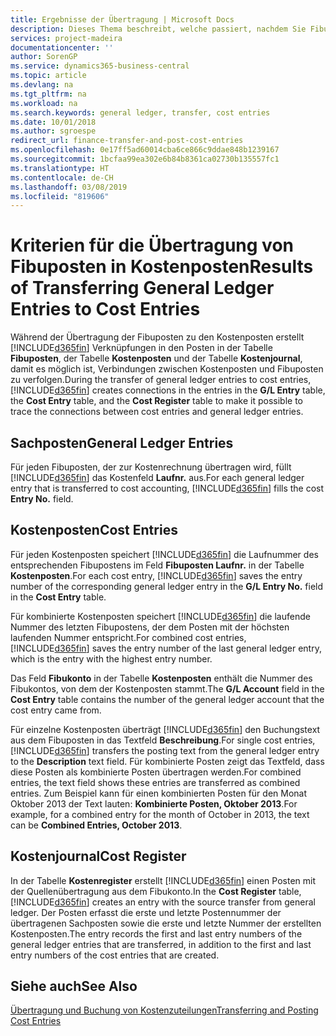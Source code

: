 ```yaml
---
title: Ergebnisse der Übertragung | Microsoft Docs
description: Dieses Thema beschreibt, welche passiert, nachdem Sie Fibuposten in Kostenposten übertragen.
services: project-madeira
documentationcenter: ''
author: SorenGP
ms.service: dynamics365-business-central
ms.topic: article
ms.devlang: na
ms.tgt_pltfrm: na
ms.workload: na
ms.search.keywords: general ledger, transfer, cost entries
ms.date: 10/01/2018
ms.author: sgroespe
redirect_url: finance-transfer-and-post-cost-entries
ms.openlocfilehash: 0e17ff5ad60014cba6ce866c9ddae848b1239167
ms.sourcegitcommit: 1bcfaa99ea302e6b84b8361ca02730b135557fc1
ms.translationtype: HT
ms.contentlocale: de-CH
ms.lasthandoff: 03/08/2019
ms.locfileid: "819606"
---
```

# <a name="results-of-transferring-general-ledger-entries-to-cost-entries"></a><span data-ttu-id="ec4da-103">Kriterien für die Übertragung von Fibuposten in Kostenposten</span><span class="sxs-lookup"><span data-stu-id="ec4da-103">Results of Transferring General Ledger Entries to Cost Entries</span></span>
<span data-ttu-id="ec4da-104">Während der Übertragung der Fibuposten zu den Kostenposten erstellt [!INCLUDE[d365fin](includes/d365fin_md.md)] Verknüpfungen in den Posten in der Tabelle **Fibuposten**, der Tabelle **Kostenposten** und der Tabelle **Kostenjournal**, damit es möglich ist, Verbindungen zwischen Kostenposten und Fibuposten zu verfolgen.</span><span class="sxs-lookup"><span data-stu-id="ec4da-104">During the transfer of general ledger entries to cost entries, [!INCLUDE[d365fin](includes/d365fin_md.md)] creates connections in the entries in the **G/L Entry** table, the **Cost Entry** table, and the **Cost Register** table to make it possible to trace the connections between cost entries and general ledger entries.</span></span>  

## <a name="general-ledger-entries"></a><span data-ttu-id="ec4da-105">Sachposten</span><span class="sxs-lookup"><span data-stu-id="ec4da-105">General Ledger Entries</span></span>  
<span data-ttu-id="ec4da-106">Für jeden Fibuposten, der zur Kostenrechnung übertragen wird, füllt [!INCLUDE[d365fin](includes/d365fin_md.md)] das Kostenfeld **Laufnr.** aus.</span><span class="sxs-lookup"><span data-stu-id="ec4da-106">For each general ledger entry that is transferred to cost accounting, [!INCLUDE[d365fin](includes/d365fin_md.md)] fills the cost **Entry No.** field.</span></span>  

## <a name="cost-entries"></a><span data-ttu-id="ec4da-107">Kostenposten</span><span class="sxs-lookup"><span data-stu-id="ec4da-107">Cost Entries</span></span>  
<span data-ttu-id="ec4da-108">Für jeden Kostenposten speichert [!INCLUDE[d365fin](includes/d365fin_md.md)] die Laufnummer des entsprechenden Fibupostens im Feld **Fibuposten Laufnr.** in der Tabelle **Kostenposten**.</span><span class="sxs-lookup"><span data-stu-id="ec4da-108">For each cost entry, [!INCLUDE[d365fin](includes/d365fin_md.md)] saves the entry number of the corresponding general ledger entry in the **G/L Entry No.** field in the **Cost Entry** table.</span></span>  

<span data-ttu-id="ec4da-109">Für kombinierte Kostenposten speichert [!INCLUDE[d365fin](includes/d365fin_md.md)] die laufende Nummer des letzten Fibupostens, der dem Posten mit der höchsten laufenden Nummer entspricht.</span><span class="sxs-lookup"><span data-stu-id="ec4da-109">For combined cost entries, [!INCLUDE[d365fin](includes/d365fin_md.md)] saves the entry number of the last general ledger entry, which is the entry with the highest entry number.</span></span>  

<span data-ttu-id="ec4da-110">Das Feld **Fibukonto** in der Tabelle **Kostenposten** enthält die Nummer des Fibukontos, von dem der Kostenposten stammt.</span><span class="sxs-lookup"><span data-stu-id="ec4da-110">The **G/L Account** field in the **Cost Entry** table contains the number of the general ledger account that the cost entry came from.</span></span>  

<span data-ttu-id="ec4da-111">Für einzelne Kostenposten überträgt [!INCLUDE[d365fin](includes/d365fin_md.md)] den Buchungstext aus dem Fibuposten in das Textfeld **Beschreibung**.</span><span class="sxs-lookup"><span data-stu-id="ec4da-111">For single cost entries, [!INCLUDE[d365fin](includes/d365fin_md.md)] transfers the posting text from the general ledger entry to the **Description** text field.</span></span> <span data-ttu-id="ec4da-112">Für kombinierte Posten zeigt das Textfeld, dass diese Posten als kombinierte Posten übertragen werden.</span><span class="sxs-lookup"><span data-stu-id="ec4da-112">For combined entries, the text field shows these entries are transferred as combined entries.</span></span> <span data-ttu-id="ec4da-113">Zum Beispiel kann für einen kombinierten Posten für den Monat Oktober 2013 der Text lauten: **Kombinierte Posten, Oktober 2013**.</span><span class="sxs-lookup"><span data-stu-id="ec4da-113">For example, for a combined entry for the month of October in 2013, the text can be **Combined Entries, October 2013**.</span></span>  

## <a name="cost-register"></a><span data-ttu-id="ec4da-114">Kostenjournal</span><span class="sxs-lookup"><span data-stu-id="ec4da-114">Cost Register</span></span>  
<span data-ttu-id="ec4da-115">In der Tabelle **Kostenregister** erstellt [!INCLUDE[d365fin](includes/d365fin_md.md)] einen Posten mit der Quellenübertragung aus dem Fibukonto.</span><span class="sxs-lookup"><span data-stu-id="ec4da-115">In the **Cost Register** table, [!INCLUDE[d365fin](includes/d365fin_md.md)] creates an entry with the source transfer from general ledger.</span></span> <span data-ttu-id="ec4da-116">Der Posten erfasst die erste und letzte Postennummer der übertragenen Sachposten sowie die erste und letzte Nummer der erstellten Kostenposten.</span><span class="sxs-lookup"><span data-stu-id="ec4da-116">The entry records the first and last entry numbers of the general ledger entries that are transferred, in addition to the first and last entry numbers of the cost entries that are created.</span></span>  

## <a name="see-also"></a><span data-ttu-id="ec4da-117">Siehe auch</span><span class="sxs-lookup"><span data-stu-id="ec4da-117">See Also</span></span>  
[<span data-ttu-id="ec4da-118">Übertragung und Buchung von Kostenzuteilungen</span><span class="sxs-lookup"><span data-stu-id="ec4da-118">Transferring and Posting Cost Entries</span></span>](finance-transfer-and-post-cost-entries.md)   
